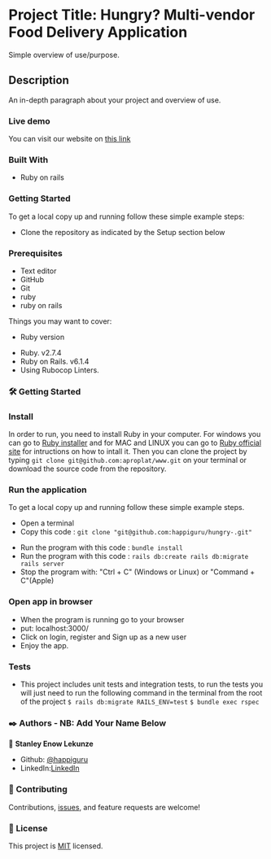 # Project Title: Hungry? Multi-vendor Food Delivery Application

Simple overview of use/purpose.

## Description

An in-depth paragraph about your project and overview of use.


### Live demo

You can visit our website on [this link](https://example.com/)

### Built With

- Ruby on rails

### Getting Started

To get a local copy up and running follow these simple example steps:

- Clone the repository as indicated by the Setup section below

### Prerequisites

- Text editor
- GitHub
- Git
- ruby
- ruby on rails


Things you may want to cover:

* Ruby version
- Ruby. v2.7.4
- Ruby on Rails. v6.1.4
- Using Rubocop Linters.

### 🛠 Getting Started
### Install 
In order to run, you need to install Ruby in your computer. For windows you can go to [Ruby installer](https://rubyinstaller.org/) and for MAC and LINUX you can go to [Ruby official site](https://www.ruby-lang.org/en/downloads/) for intructions on how to intall it. Then you can clone the project by typing ```git clone git@github.com:aproplat/www.git``` on your terminal or download the source code from the repository.

### Run the application
To get a local copy up and running follow these simple example steps.

- Open a terminal
- Copy this code : ```git clone "git@github.com:happiguru/hungry-.git"```
<!-- - Run the program with this code : ```yarn install``` -->
- Run the program with this code : ```bundle install```
- Run the program with this code : ```rails db:create rails db:migrate rails server```
- Stop the program with: "Ctrl + C" (Windows or Linux) or "Command + C"(Apple)

### Open app in browser

- When the program is running go to your browser
- put: localhost:3000/
- Click on login, register and Sign up as a new user
- Enjoy the app.

### Tests

- This project includes unit tests and integration tests, to run the tests you will just need to run the following command in the terminal from the root of the project
  `$ rails db:migrate RAILS_ENV=test`
  `$ bundle exec rspec`


### ✒️ Authors - NB: Add Your Name Below

👤 **Stanley Enow Lekunze**

- Github: [@happiguru](https://github.com/happiguru)
- LinkedIn:[LinkedIn](https://www.linkedin.com/in/lekunze-nley)

### 🤝 Contributing

Contributions, [issues](https://github.com/happiguru/hungry-/issues), and feature requests are welcome!

### 📝 License
This project is [MIT](lic.url) licensed.